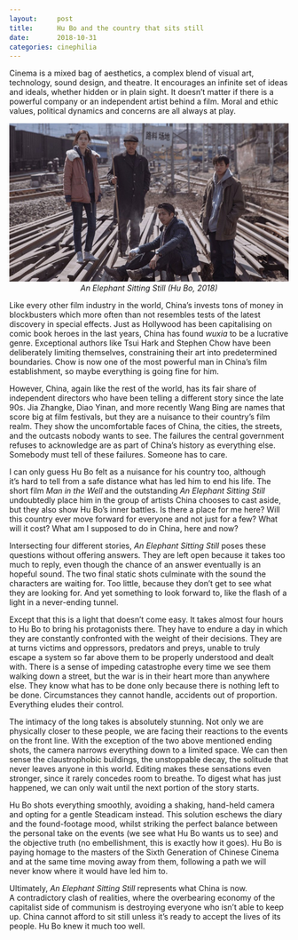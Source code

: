 ```yaml
---
layout:     post
title:      Hu Bo and the country that sits still
date:       2018-10-31
categories: cinephilia
---
```


Cinema is a mixed bag of aesthetics, a complex blend of visual art, technology,
sound design, and theatre. It encourages an infinite set of ideas and ideals,
whether hidden or in plain sight. It doesn’t matter if there is a powerful
company or an independent artist behind a film. Moral and ethic values,
political dynamics and concerns are all always at play.

<!--more-->

<p align="center">
    <img src="/assets/images/2018-10-31-an_elephant_sitting_still_still.jpg">
    <br>
    <em>An Elephant Sitting Still (Hu Bo, 2018)</em>
</p>

Like every other film industry in the world, China’s invests tons of money in
blockbusters which more often than not resembles tests of the latest discovery
in special effects. Just as Hollywood has been capitalising on comic book heroes
in the last years, China has found *wuxia* to be a lucrative genre. Exceptional
authors like Tsui Hark and Stephen Chow have been deliberately limiting
themselves, constraining their art into predetermined boundaries. Chow is now
one of the most powerful man in China’s film establishment, so maybe everything
is going fine for him.

However, China, again like the rest of the world, has its fair share of
independent directors who have been telling a different story since the late
90s. Jia Zhangke, Diao Yinan, and more recently Wang Bing are names that score
big at film festivals, but they are a nuisance to their country’s film realm.
They show the uncomfortable faces of China, the cities, the streets, and the
outcasts nobody wants to see. The failures the central government refuses to
acknowledge are as part of China’s history as everything else. Somebody must
tell of these failures. Someone has to care.

I can only guess Hu Bo felt as a nuisance for his country too, although
it’s hard to tell from a safe distance what has led him to end his life. The
short film *Man in the Well* and the outstanding *An Elephant Sitting Still*
undoubtedly place him in the group of artists China chooses to cast aside, but
they also show Hu Bo’s inner battles. Is there a place for me here? Will this
country ever move forward for everyone and not just for a few? What will it
cost? What am I supposed to do in China, here and now?

Intersecting four different stories, *An Elephant Sitting Still* poses these
questions without offering answers. They are left open because it takes too much
to reply, even though the chance of an answer eventually is an hopeful sound.
The two final static shots culminate with the sound the characters are waiting
for. Too little, because they don’t get to see what they are looking for. And
yet something to look forward to, like the flash of a light in a never-ending
tunnel.

Except that this is a light that doesn’t come easy. It takes almost four hours
to Hu Bo to bring his protagonists there. They have to endure a day in which
they are constantly confronted with the weight of their decisions. They are at
turns victims and oppressors, predators and preys, unable to truly escape a
system so far above them to be properly understood and dealt with. There is a
sense of impeding catastrophe every time we see them walking down a street, but
the war is in their heart more than anywhere else. They know what has to be done
only because there is nothing left to be done. Circumstances they cannot handle,
accidents out of proportion. Everything eludes their control.

The intimacy of the long takes is absolutely stunning. Not only we are
physically closer to these people, we are facing their reactions to the events
on the front line. With the exception of the two above mentioned ending shots,
the camera narrows everything down to a limited space. We can then sense the
claustrophobic buildings, the unstoppable decay, the solitude that never leaves
anyone in this world. Editing makes these sensations even stronger, since it
rarely concedes room to breathe. To digest what has just happened, we can only
wait until the next portion of the story starts.

Hu Bo shots everything smoothly, avoiding a shaking, hand-held camera and opting
for a gentle Steadicam instead. This solution eschews the diary and the
found-footage mood, whilst striking the perfect balance between the personal
take on the events (we see what Hu Bo wants us to see) and the objective truth
(no embellishment, this is exactly how it goes). Hu Bo is paying homage to the
masters of the Sixth Generation of Chinese Cinema and at the same time moving
away from them, following a path we will never know where it would have led him
to.

Ultimately, *An Elephant Sitting Still* represents what China is now.
A contradictory clash of realities, where the overbearing economy of the
capitalist side of communism is destroying everyone who isn’t able to keep up.
China cannot afford to sit still unless it’s ready to accept the lives of its
people. Hu Bo knew it much too well.
